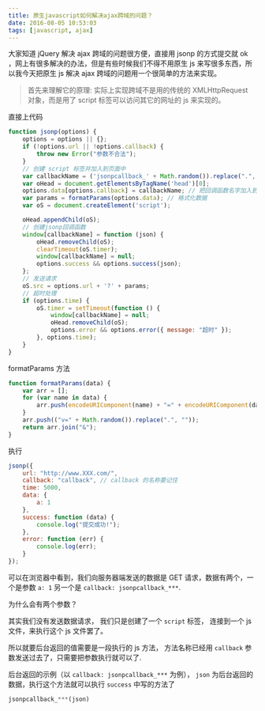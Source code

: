 ```yaml
---
title: 原生javascript如何解决ajax跨域的问题？
date: 2016-08-05 10:53:03
tags: [javascript, ajax]
---
```


大家知道 jQuery 解决 ajax 跨域的问题很方便，直接用 jsonp 的方式提交就 ok ，网上有很多解决的办法，但是有些时候我们不得不用原生 js 来写很多东西，所以我今天把原生 js 解决 ajax 跨域的问题用一个很简单的方法来实现。

<!--more-->

> 首先来理解它的原理: 实际上实现跨域不是用的传统的 XMLHttpRequest 对象，而是用了 script 标签可以访问其它的网址的 js 来实现的。

直接上代码

```js
function jsonp(options) {
    options = options || {};
    if (!options.url || !options.callback) {
        throw new Error("参数不合法");
    }
    // 创建 script 标签并加入到页面中
    var callbackName = ('jsonpcallback_' + Math.random()).replace(".", ""); // 随机一个比较长的回调函数名称
    var oHead = document.getElementsByTagName('head')[0];
    options.data[options.callback] = callbackName; // 把回调函数名字加入到 options.data 中
    var params = formatParams(options.data); // 格式化数据
    var oS = document.createElement('script');

    oHead.appendChild(oS);
    // 创建jsonp回调函数
    window[callbackName] = function (json) {
        oHead.removeChild(oS);
        clearTimeout(oS.timer);
        window[callbackName] = null;
        options.success && options.success(json);
    };
    // 发送请求
    oS.src = options.url + '?' + params;
    // 超时处理
    if (options.time) {
        oS.timer = setTimeout(function () {
            window[callbackName] = null;
            oHead.removeChild(oS);
            options.error && options.error({ message: "超时" });
        }, options.time);
    }
}
```

formatParams 方法

```js
function formatParams(data) {
    var arr = [];
    for (var name in data) {
        arr.push(encodeURIComponent(name) + "=" + encodeURIComponent(data[name]));
    }
    arr.push(("v=" + Math.random()).replace(".", ""));
    return arr.join("&");
}
```
执行

```js
jsonp({
    url: "http://www.XXX.com/",
    callback: "callback", // callback 的名称要记住
    time: 5000,
    data: {
        a: 1
    },
    success: function (data) {
        console.log("提交成功!");
    },
    error: function (err) {
        console.log(err);
    }
});
```

可以在浏览器中看到，我们向服务器端发送的数据是 GET 请求，数据有两个，一个是参数 `a: 1` 另一个是 `callback: jsonpcallback_***`.

为什么会有两个参数？

其实我们没有发送数据请求， 我们只是创建了一个 `script` 标签， 连接到一个 js 文件，来执行这个 js 文件罢了。

所以就要后台返回的值需要是一段执行的 js 方法， 方法名称已经用 `callback` 参数发送过去了，只需要把参数执行就可以了.

后台返回的示例（以 `callback: jsonpcallback_***` 为例）， `json` 为后台返回的数据，执行这个方法就可以执行 `success` 中写的方法了

```js
jsonpcallback_***(json)
```
